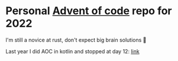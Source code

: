 # Personal [Advent of code](https://adventofcode.com/2022/) repo for 2022
I'm still a novice at rust, don't expect big brain solutions 🤯

Last year I did AOC in kotlin and stopped at day 12: [link](https://github.com/ToxicMushroom/aoc-2021)